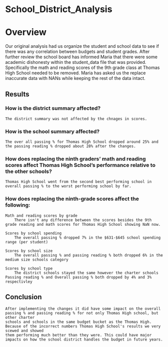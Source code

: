 # School_District_Analysis
# Overview
Our original analysis had us organize the student and school data to see if there was any correlation between budgets and student grades. 
After further review the school board has informed Maria that there were some academic dishonesty within the student_data file that was provided. 
Specifically the math and reading scores of the 9th grade class at Thomas High School needed to be removed. 
Maria has asked us the replace inaccurate data with NANs while keeping the rest of the data intact.

## Results

### How is the district summary affected?
    The district summary was not affected by the chnages in scores.
### How is the school summary affected?
    The over all passing % for Thomas High School dropped around 25% and the passing reading % dropped about 28% after the changes.
### How does replacing the ninth graders’ math and reading scores affect Thomas High School’s performance relative to the other schools?
    Thomas High School went from the second best performing school in overall passing % to the worst performing school by far.
### How does replacing the ninth-grade scores affect the following:
    Math and reading scores by grade
        There isn't any difference between the scores besides the 9th grade reading and math scores for Thomas High School showing NaN now.
        
    Scores by school spending
        The overall passing % dropped 7% in the $631-$645 school spending range (per student)
        
    Scores by school size
        The overall passing % and passing reading % both dropped 6% in the medium size schools category
        
    Scores by school type
        The district schools stayed the same however the charter schools Passing reading % and Overall passing % both dropped by 4% and 3% respectivley
## Conclusion
    After implementing the changes it did have some impact on the overall passing % and passing reading % for not only Thomas High school, but other charter 
    schools and schools in the same budget bucket as the Thomas High. Because of the incorrect numbers Thomas High School's results we very scewed and showed 
    them performing much better than they were. This could have major impacts on how the school district handles the budget in future years.
